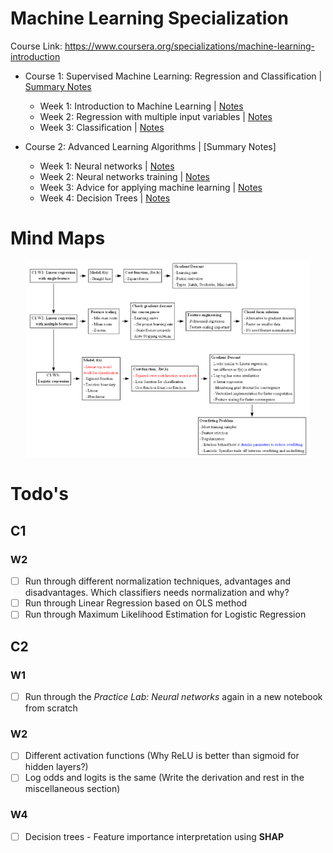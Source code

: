 # Machine Learning Specialization

Course Link: https://www.coursera.org/specializations/machine-learning-introduction

- Course 1: Supervised Machine Learning: Regression and Classification | [Summary Notes](1_supervised_machine_learning_regression_and_classification/README.ipynb)
  - Week 1: Introduction to Machine Learning | [Notes](1_supervised_machine_learning_regression_and_classification/week1/README.md)
  - Week 2: Regression with multiple input variables | [Notes](1_supervised_machine_learning_regression_and_classification/week2/README.ipynb)
  - Week 3: Classification | [Notes](1_supervised_machine_learning_regression_and_classification/week3/README.ipynb)

- Course 2: Advanced Learning Algorithms | [Summary Notes]
  - Week 1: Neural networks | [Notes](2_advanced_learning_algorithms/week1/README.ipynb)
  - Week 2: Neural networks training | [Notes](2_advanced_learning_algorithms/week2/README.ipynb)
  - Week 3: Advice for applying machine learning | [Notes](2_advanced_learning_algorithms/week3/README.ipynb)
  - Week 4: Decision Trees | [Notes](2_advanced_learning_algorithms/week4/README.ipynb) 

# Mind Maps

<p align="center">
<img src="1_supervised_machine_learning_regression_and_classification/mindmap/C1W1_mindmap.png" width="90%" padding="10px">
</p>

# Todo's
## C1
### W2
- [ ] Run through different normalization techniques, advantages and disadvantages. Which classifiers needs normalization and why? 
- [ ] Run through Linear Regression based on OLS method
- [ ] Run through Maximum Likelihood Estimation for Logistic Regression

## C2
### W1
- [ ] Run through the *Practice Lab: Neural networks* again in a new notebook from scratch 
### W2
- [ ] Different activation functions (Why ReLU is better than sigmoid for hidden layers?)
- [ ] Log odds and logits is the same (Write the derivation and rest in the miscellaneous section)
### W4
- [ ] Decision trees - Feature importance interpretation using **SHAP**
